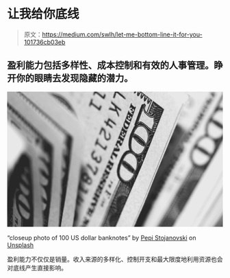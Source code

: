 # 让我给你底线

> 原文：<https://medium.com/swlh/let-me-bottom-line-it-for-you-101736cb03eb>

## 盈利能力包括多样性、成本控制和有效的人事管理。睁开你的眼睛去发现隐藏的潜力。

![](img/8082034be9c3638114f2455f0ff05ea3.png)

“closeup photo of 100 US dollar banknotes” by [Pepi Stojanovski](https://unsplash.com/@timbatec?utm_source=medium&utm_medium=referral) on [Unsplash](https://unsplash.com?utm_source=medium&utm_medium=referral)

盈利能力不仅仅是销量。收入来源的多样化、控制开支和最大限度地利用资源也会对底线产生直接影响。